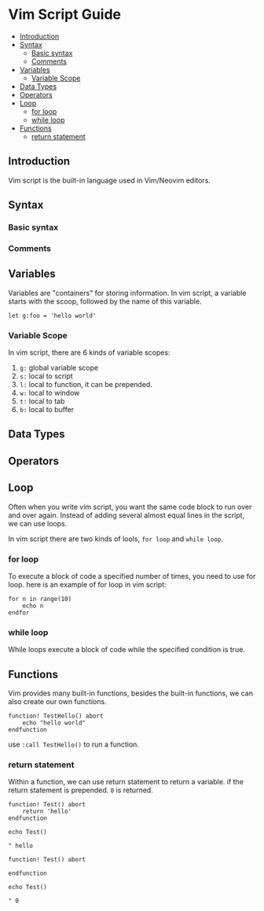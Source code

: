 # Vim Script Guide


<!-- vim-markdown-toc GFM -->

- [Introduction](#introduction)
- [Syntax](#syntax)
  - [Basic syntax](#basic-syntax)
  - [Comments](#comments)
- [Variables](#variables)
  - [Variable Scope](#variable-scope)
- [Data Types](#data-types)
- [Operators](#operators)
- [Loop](#loop)
  - [for loop](#for-loop)
  - [while loop](#while-loop)
- [Functions](#functions)
  - [return statement](#return-statement)

<!-- vim-markdown-toc -->

## Introduction

Vim script is the built-in language used in Vim/Neovim editors.

## Syntax

### Basic syntax

### Comments

## Variables

Variables are "containers" for storing information. In vim script, a variable starts with the scoop,
followed by the name of this variable.

```
let g:foo = 'hello world'
```

### Variable Scope

In vim script, there are 6 kinds of variable scopes:

1. `g:` global variable scope
2. `s:` local to script
3. `l:` local to function, it can be prepended.
4. `w:` local to window
5. `t:` local to tab
6. `b:` local to buffer

## Data Types

## Operators

## Loop

Often when you write vim script, you want the same code block to run over and over again.
Instead of adding several almost equal lines in the script, we can use loops.

In vim script there are two kinds of lools, `for loop` and `while loop`.

### for loop


To execute a block of code a specified number of times, you need to use for loop.
here is an example of for loop in vim script:

```vim
for n in range(10)
    echo n
endfor
```

### while loop

While loops execute a block of code while the specified condition is true.


## Functions

Vim provides many built-in functions, besides the built-in functions,
we can also create our own functions.

```vim
function! TestHello() abort
    echo "hello world"
endfunction
```

use `:call TestHello()` to run a function.

### return statement

Within a function, we can use return statement to return a variable.
if the return statement is prepended. `0` is returned.

```vim
function! Test() abort
    return 'hello'
endfunction

echo Test()

" hello

function! Test() abort
    
endfunction

echo Test()

" 0
```
